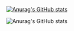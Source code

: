 [![Anurag's GitHub stats](https://github-readme-stats.vercel.app/api?username=qalimero)](https://github.com/qalimero/github-readme-stats)

![Anurag's GitHub stats](https://github-readme-stats.vercel.app/api?username=qalimero&show=reviews,discussions_started,discussions_answered,prs_merged,prs_merged_percentage)







